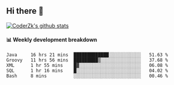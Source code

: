 ## Hi there 👋

[![CoderZk's github stats](https://github-readme-stats.vercel.app/api?username=zhoukuo123&show_icons=true&count_private=true)](https://github.com/anuraghazra/github-readme-stats)

#### :bar_chart: Weekly development breakdown

<!--START_SECTION:waka-->
```text
Java     16 hrs 21 mins  █████████████░░░░░░░░░░░░   51.63 % 
Groovy   11 hrs 56 mins  █████████▒░░░░░░░░░░░░░░░   37.68 % 
XML      1 hr 55 mins    █▓░░░░░░░░░░░░░░░░░░░░░░░   06.08 % 
SQL      1 hr 16 mins    █░░░░░░░░░░░░░░░░░░░░░░░░   04.02 % 
Bash     8 mins          ░░░░░░░░░░░░░░░░░░░░░░░░░   00.46 % 
```
<!--END_SECTION:waka-->
